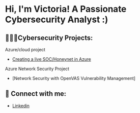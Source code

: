 <h1>Hi, I'm Victoria! A Passionate Cybersecurity Analyst :)

<h2>👩🏻‍💻Cybersecurity Projects:</h2>

Azure/cloud project
- [Creating a live SOC/Honeynet in Azure](https://github.com/vicliulyc/cloud-soc)

Azure Network Security Project
- [Network Security with OpenVAS Vulnerability Management]

<h2> 🤳 Connect with me:</h2>

- [Linkedin](https://linkedin.com/in/victorialiu23/)


